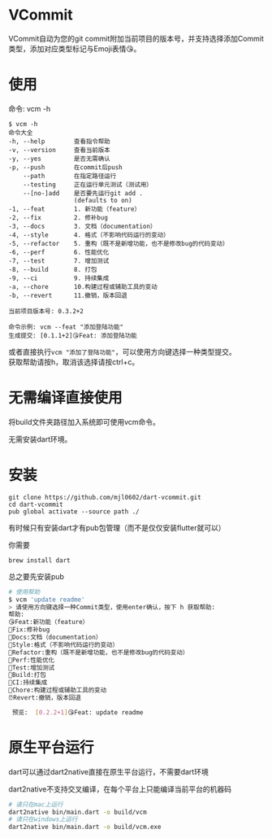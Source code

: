 

# VCommit

VCommit自动为您的git commit附加当前项目的版本号，并支持选择添加Commit类型，添加对应类型标记与Emoji表情😘。

# 使用

命令: vcm -h
```
$ vcm -h
命令大全
-h, --help        查看指令帮助
-v, --version     查看当前版本
-y, --yes         是否无需确认
-p, --push        在commit后push
    --path        在指定路径运行
    --testing     正在运行单元测试（测试用）
    --[no-]add    是否要先运行git add .
                  (defaults to on)
-1, --feat        1. 新功能（feature）
-2, --fix         2. 修补bug
-3, --docs        3. 文档（documentation）
-4, --style       4. 格式（不影响代码运行的变动）
-5, --refactor    5. 重构（既不是新增功能，也不是修改bug的代码变动）
-6, --perf        6. 性能优化
-7, --test        7. 增加测试
-8, --build       8. 打包
-9, --ci          9. 持续集成
-a, --chore       10.构建过程或辅助工具的变动
-b, --revert      11.撤销，版本回退

当前项目版本号: 0.3.2+2

命令示例: vcm --feat "添加登陆功能"
生成提交: [0.1.1+2]😘Feat: 添加登陆功能
```

或者直接执行`vcm "添加了登陆功能"`，可以使用方向键选择一种类型提交。  
获取帮助请按h，取消该选择请按ctrl+c。

# 无需编译直接使用

将build文件夹路径加入系统即可使用vcm命令。  

无需安装dart环境。

# 安装

```shell
git clone https://github.com/mjl0602/dart-vcommit.git
cd dart-vcommit
pub global activate --source path ./
```

有时候只有安装dart才有pub包管理（而不是仅仅安装flutter就可以）

你需要
```
brew install dart
```

总之要先安装pub



```bash
# 使用帮助
$ vcm 'update readme'
> 请使用方向键选择一种Commit类型，使用enter确认，按下 h 获取帮助:
帮助:                                                                                            
😘Feat:新功能（feature）
🔧Fix:修补bug
📖Docs:文档（documentation）
🌼Style:格式（不影响代码运行的变动）
🔭Refactor:重构（既不是新增功能，也不是修改bug的代码变动）
🚁Perf:性能优化
🛂Test:增加测试
🔨Build:打包
🚬CI:持续集成
🔔Chore:构建过程或辅助工具的变动
⏰Revert:撤销，版本回退

 预览:  [0.2.2+1]😘Feat: update readme 
```
# 原生平台运行

dart可以通过dart2native直接在原生平台运行，不需要dart环境

dart2native不支持交叉编译，在每个平台上只能编译当前平台的机器码

```bash
# 请只在mac上运行
dart2native bin/main.dart -o build/vcm
# 请只在windows上运行
dart2native bin/main.dart -o build/vcm.exe
```
